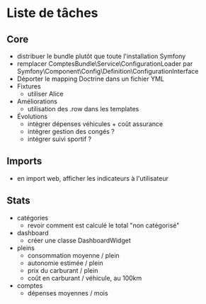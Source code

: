 # Liste de tâches

## Core

- distribuer le bundle plutôt que toute l'installation Symfony
- remplacer ComptesBundle\Service\ConfigurationLoader par Symfony\Component\Config\Definition\ConfigurationInterface
- Déporter le mapping Doctrine dans un fichier YML
- Fixtures
    - utiliser Alice
- Améliorations
    - utilisation des .row dans les templates
- Évolutions
    - intégrer dépenses véhicules + coût assurance
    - intégrer gestion des congés ?
    - intégrer suivi sportif ?

## Imports

- en import web, afficher les indicateurs à l'utilisateur

## Stats

- catégories
    - revoir comment est calculé le total "non catégorisé"
- dashboard
    - créer une classe DashboardWidget
- pleins
    - consommation moyenne / plein
    - autonomie estimée / plein
    - prix du carburant / plein
    - coût en carburant / véhicule, au 100km
- comptes
    - dépenses moyennes / mois
